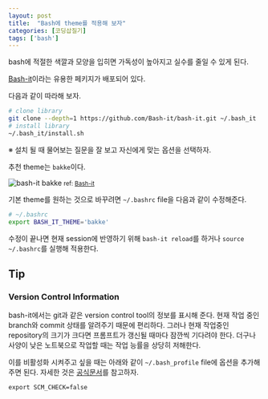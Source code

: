 ```yaml
---
layout: post
title:  "Bash에 theme를 적용해 보자"
categories: [코딩삽질기]
tags: ['bash']
---
```


bash에 적절한 색깔과 모양을 입히면 가독성이 높아지고 실수를 줄일 수 있게 된다.

[Bash-it](https://github.com/Bash-it/bash-it)이라는 유용한 페키지가 배포되어 있다.

다음과 같이 따라해 보자.

```bash
# clone library
git clone --depth=1 https://github.com/Bash-it/bash-it.git ~/.bash_it
# install library
~/.bash_it/install.sh
```

※ 설치 될 때 물어보는 질문을 잘 보고 자신에게 맞는 옵션을 선택하자.

추천 theme는 `bakke`이다.

![bash-it bakke](https://camo.githubusercontent.com/0f5be83ee242b81125482488d4a02ba04c5ad0c8/68747470733a2f2f7261772e6769746875622e636f6d2f77696b692f726576616e732f626173682d69742f696d616765732f73637265656e73686f74732f62616b6b652d626c61636b2e6a7067)
<small>ref: [Bash-it](https://github.com/Bash-it/bash-it)</small>

기본 theme를 원하는 것으로 바꾸려면 `~/.bashrc` file을 다음과 같이 수정해준다.

```bash
# ~/.bashrc
export BASH_IT_THEME='bakke'
```

수정이 끝나면 현재 session에 반영하기 위해 `bash-it reload`를 하거나 `source ~/.bashrc`를 실행해 적용한다.

## Tip

### Version Control Information

bash-it에서는 git과 같은 version control tool의 정보를 표시해 준다. 현재 작업 중인 branch와 commit 상태를 알려주기 때문에 편리하다. 그러나 현재 작업중인 repository의 크기가 크다면 프롬프트가 갱신될 때마다 잠깐씩 기다려야 한다. 더구나 사양이 낮은 노트북으로 작업할 때는 작업 능률을 상당히 저해한다.

이를 비활성화 시켜주고 싶을 때는 아래와 같이 `~/.bash_profile` file에 옵션을 추가해 주면 된다. 자세한 것은 [공식문서](https://github.com/Bash-it/bash-it#user-content-prompt-version-control-check)를 참고하자. 

```
export SCM_CHECK=false
```

